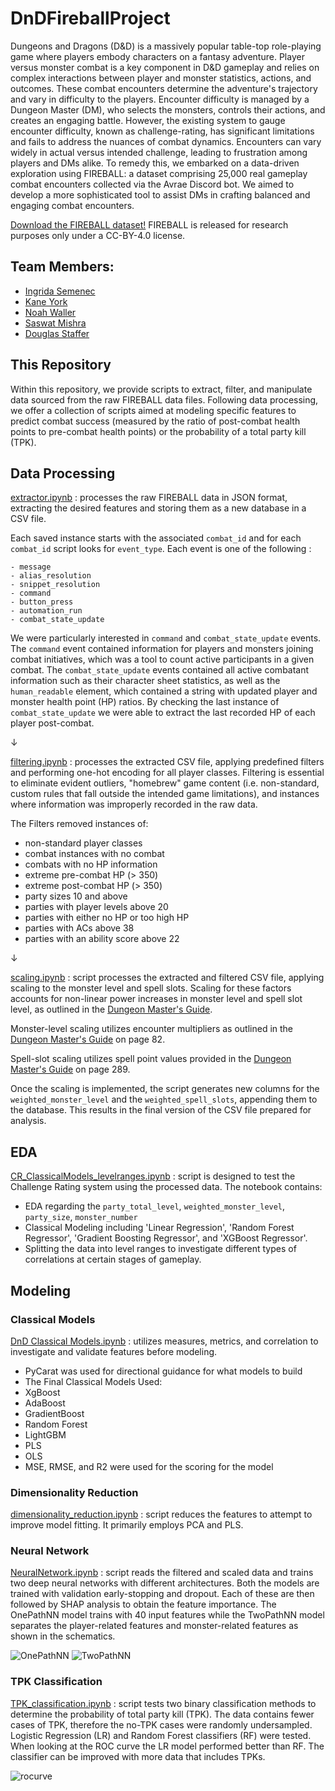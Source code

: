 # DnDFireballProject
Dungeons and Dragons (D&amp;D) is a massively popular table-top role-playing game where players embody characters on a fantasy adventure. Player versus monster combat is a key component in D&amp;D gameplay and relies on complex interactions between player and monster statistics, actions, and outcomes. These combat encounters determine the adventure's trajectory and vary in difficulty to the players. Encounter difficulty is managed by a Dungeon Master (DM), who selects the monsters, controls their actions, and creates an engaging battle. However, the existing system to gauge encounter difficulty, known as challenge-rating, has significant limitations and fails to address the nuances of combat dynamics. Encounters can vary widely in actual versus intended challenge, leading to frustration among players and DMs alike. To remedy this, we embarked on a data-driven exploration using FIREBALL: a dataset comprising 25,000 real gameplay combat encounters collected via the Avrae Discord bot. We aimed to develop a more sophisticated tool to assist DMs in crafting balanced and engaging combat encounters.

[Download the FIREBALL dataset!](https://datasets.mechanus.zhu.codes/fireball-anonymized-nov-28-2022-kfdjl.tar.gz) 
FIREBALL is released for research purposes only under a CC-BY-4.0 license.

## Team Members:
- [Ingrida Semenec](https://www.linkedin.com/in/ingrida-semenec/)
- [Kane York](https://www.linkedin.com/in/alxandr-kane-york-6583b7a3/)
- [Noah Waller](https://www.linkedin.com/in/noahcwaller/)
- [Saswat Mishra](https://www.linkedin.com/in/saswat-mishra-b3171535/)
- [Douglas Staffer](https://www.linkedin.com/in/douglas-stauffer-r/)


## This Repository

Within this repository, we provide scripts to extract, filter, and manipulate data sourced from the raw FIREBALL data files. Following data processing, we offer a collection of scripts aimed at modeling specific features to predict combat success (measured by the ratio of post-combat health points to pre-combat health points) or the probability of a total party kill (TPK).


## Data Processing

[extractor.ipynb](https://github.com/ingridasemenec/DnDFireballProject/blob/main/extractor.ipynb) : processes the raw FIREBALL data in JSON format, extracting the desired features and storing them as a new database in a CSV file.

Each saved instance starts with the associated `combat_id` and for each `combat_id` script looks for `event_type`. Each event is one of the following :
```text
- message
- alias_resolution
- snippet_resolution
- command
- button_press
- automation_run
- combat_state_update
```
We were particularly interested in `command` and `combat_state_update` events. The `command` event contained information for players and monsters joining combat initiatives, which was a tool to count active participants in a given combat. The `combat_state_update` events contained all active combatant information such as their character sheet statistics, as well as the `human_readable` element, which contained a string with updated player and monster health point (HP) ratios. By checking the last instance of `combat_state_update` we were able to extract the last recorded HP of each player post-combat. 

&#8595;

[filtering.ipynb](https://github.com/ingridasemenec/DnDFireballProject/blob/main/filtering.ipynb) : processes the extracted CSV file, applying predefined filters and performing one-hot encoding for all player classes. Filtering is essential to eliminate evident outliers, "homebrew" game content (i.e. non-standard, custom rules that fall outside the intended game limitations), and instances where information was improperly recorded in the raw data.

The Filters removed instances of:
 * non-standard player classes 
 * combat instances with no combat
 * combats with no HP information
 * extreme pre-combat HP (> 350)
 * extreme post-combat HP (> 350)
 * party sizes 10 and above
 * parties with player levels above 20
 * parties with either no HP or too high HP
 * parties with ACs above 38
 * parties with an ability score above 22

&#8595;

[scaling.ipynb](https://github.com/ingridasemenec/DnDFireballProject/blob/main/scaling.ipynb) : script processes the extracted and filtered CSV file, applying scaling to the monster level and spell slots. Scaling for these factors accounts for non-linear power increases in monster level and spell slot level, as outlined in the [Dungeon Master's Guide](https://dnd.wizards.com/products/dungeon-masters-guide).

Monster-level scaling utilizes encounter multipliers as outlined in the [Dungeon Master's Guide](https://dnd.wizards.com/products/dungeon-masters-guide) on page 82.

Spell-slot scaling utilizes spell point values provided in the [Dungeon Master's Guide](https://dnd.wizards.com/products/dungeon-masters-guide) on page 289. 

Once the scaling is implemented, the script generates new columns for the `weighted_monster_level` and the `weighted_spell_slots`, appending them to the database. This results in the final version of the CSV file prepared for analysis.


## EDA
[CR_ClassicalModels_levelranges.ipynb](https://github.com/ingridasemenec/DnDFireballProject/blob/main/CR_ClassicalModels_levelranges.ipynb) : script is designed to test the Challenge Rating system using the processed data. The notebook contains: 
* EDA regarding the `party_total_level`, `weighted_monster_level`, `party_size`, `monster_number`
* Classical Modeling including 'Linear Regression', 'Random Forest Regressor', 'Gradient Boosting Regressor', and 'XGBoost Regressor'.
 * Splitting the data into level ranges to investigate different types of correlations at certain stages of gameplay. 

## Modeling
### Classical Models
[DnD Classical Models.ipynb](https://github.com/ingridasemenec/DnDFireballProject/blob/main/DnD%20Classical%20Models.ipynb) : utilizes measures, metrics, and correlation to investigate and validate features before modeling.
* PyCarat was used for directional guidance for what models to build 
* The Final Classical Models Used:
* XgBoost
* AdaBoost
* GradientBoost
* Random Forest
* LightGBM
* PLS
* OLS
* MSE, RMSE, and R2 were used for the scoring for the model

### Dimensionality Reduction
[dimensionality_reduction.ipynb](https://github.com/ingridasemenec/DnDFireballProject/blob/main/dimensionality_reduction.ipynb) : script reduces the features to attempt to improve model fitting. It primarily employs PCA and PLS.

### Neural Network
[NeuralNetwork.ipynb](https://github.com/ingridasemenec/DnDFireballProject/blob/main/NeuralNetwork.ipynb) : script reads the filtered and scaled data and trains two deep neural networks with different architectures. Both the models are trained with validation early-stopping and dropout. Each of these are then followed by SHAP analysis to obtain the feature importance.
The OnePathNN model trains with 40 input features while the TwoPathNN model separates the player-related features and monster-related features as shown in the schematics.

![OnePathNN](https://github.com/ingridasemenec/DnDFireballProject/blob/main/NN_files/one_path_nn.svg)
![TwoPathNN](https://github.com/ingridasemenec/DnDFireballProject/blob/main/NN_files/two_path_nn.svg)


### TPK Classification
[TPK_classification.ipynb](https://github.com/ingridasemenec/DnDFireballProject/blob/main/TPK_classification.ipynb) : script tests two binary classification methods to determine the probability of total party kill (TPK). The data contains fewer cases of TPK, therefore the no-TPK cases were randomly undersampled. Logistic Regression (LR) and Random Forest classifiers (RF) were tested. When looking at the ROC curve the LR model performed better than RF. The classifier can be improved with more data that includes TPKs. 

![rocurve](https://github.com/ingridasemenec/DnDFireballProject/blob/main/roccurve.png)

